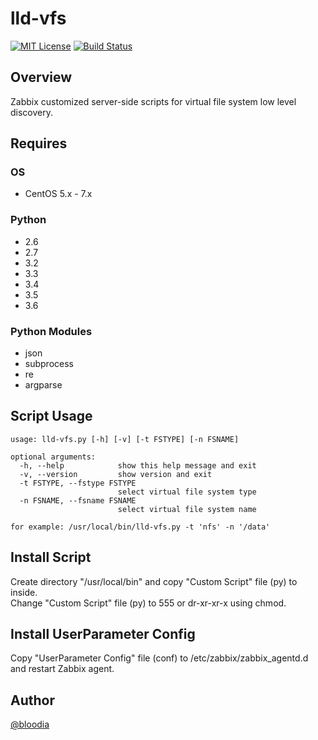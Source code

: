 # lld-vfs
[![MIT License](http://img.shields.io/badge/license-MIT-blue.svg?style=flat)](https://github.com/bloodia/Zabbix-LLD-VFS/blob/master/LICENSE)
[![Build Status](https://travis-ci.org/bloodia/Zabbix-LLD-VFS.svg?branch=master)](https://travis-ci.org/bloodia/Zabbix-LLD-VFS)

## Overview
Zabbix customized server-side scripts for virtual file system low level discovery.

## Requires
### OS
- CentOS 5.x - 7.x

### Python
- 2.6
- 2.7
- 3.2
- 3.3
- 3.4
- 3.5
- 3.6

### Python Modules
- json
- subprocess
- re
- argparse

## Script Usage
```
usage: lld-vfs.py [-h] [-v] [-t FSTYPE] [-n FSNAME]

optional arguments:
  -h, --help            show this help message and exit
  -v, --version         show version and exit
  -t FSTYPE, --fstype FSTYPE
                        select virtual file system type
  -n FSNAME, --fsname FSNAME
                        select virtual file system name

for example: /usr/local/bin/lld-vfs.py -t 'nfs' -n '/data'
```

## Install Script
Create directory "/usr/local/bin" and copy "Custom Script" file (py) to inside.  
Change "Custom Script" file (py) to 555 or dr-xr-xr-x using chmod.  

## Install UserParameter Config
Copy "UserParameter Config" file (conf) to /etc/zabbix/zabbix_agentd.d and restart Zabbix agent.  

## Author
[@bloodia](https://twitter.com/bloodiadotnet)
